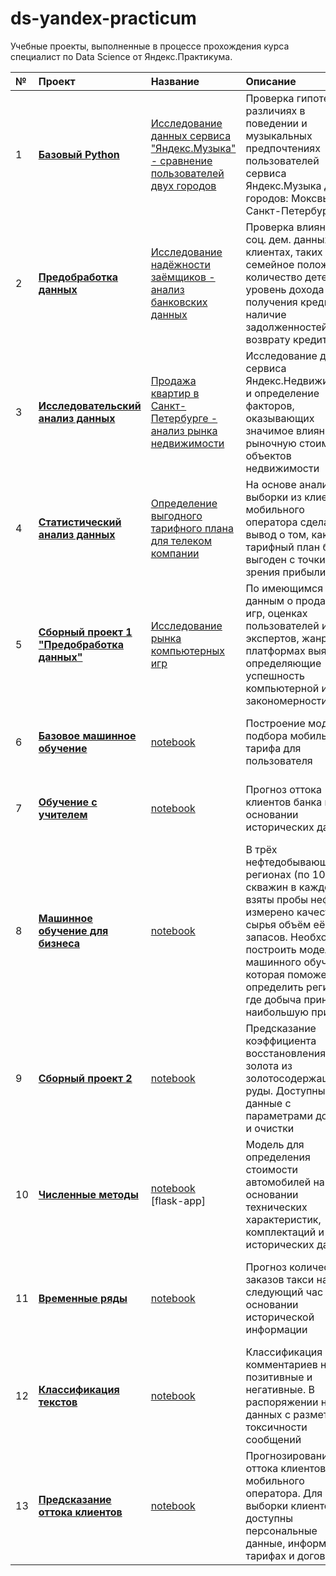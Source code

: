 # ds-yandex-practicum
Учебные проекты, выполненные в процессе прохождения курса специалист по Data Science от Яндекс.Практикума.

| № | **Проект** | **Название** | **Описание** | **Инструменты** |  
|:--|:-----------|:---------------------|:-------------|:----------------|  
| 1 | [**Базовый Python**](https://github.com/ds-yandex-practicum/) | [Исследование данных сервиса "Яндекс.Музыка" - сравнение пользователей двух городов](https://github.com/ds-yandex-practicum/) | Проверка гипотез о различиях в поведении и музыкальных предпочтениях пользователей сервиса Яндекс.Музыка двух городов: Моксвы и Санкт-Петербурга | - python<br>- pandas<br>- Jupyter |
| 2 | [**Предобработка данных**](https://github.com/ds-yandex-practicum/) | [Исследование надёжности заёмщиков - анализ банковских данных](https://github.com/ds-yandex-practicum/) | Проверка влияния соц. дем. данных о клиентах, таких семейное положение, количество детей, уровень дохода и цель получения кредита на наличие задолженностей по возврату кредитов | - python<br>- pandas<br>- Jupyter |
| 3 | [**Исследовательский анализ данных**](-) | [Продажа квартир в Санкт-Петербурге - анализ рынка недвижимости](-) | Исследование данных сервиса Яндекс.Недвижимость и определение факторов, оказывающих значимое влияние на рыночную стоимость объектов недвижимости | - python<br>- pandas<br>- numpy<br>- matplotlib |  
| 4 | [**Статистический анализ данных**](-) | [Определение выгодного тарифного плана для телеком компании](-) | На основе анализа выборки из клиентов мобильного оператора сделать вывод о том, какой тарифный план более выгоден с точки зрения прибыли | - python<br>- pandas<br>- numpy<br>- scipy<br>- matplotlib |  
| 5 | [**Сборный проект 1 "Предобработка данных"**](-) | [Исследование рынка компьютерных игр](-) | По имеющимся данным о продажах игр, оценках пользователей и экспертов, жанрах и платформах выявить определяющие успешность компьютерной игры закономерности | - python<br>- pandas<br>- scipy<br>- math<br>- matplotlib<br>- seaborn<br>- plotly |  
| 6 | [**Базовое машинное обучение**](-) | [notebook](-b) | Построение модели подбора мобильного тарифа для пользователя | - python<br>- pandas<br>- sklearn<br>- matplotlib<br>- seaborn |  
| 7 | [**Обучение с учителем**](-) | [notebook](-) | Прогноз оттока клиентов банка на основании исторических данных | - python<br>- pandas<br>- sklearn<br>- matplotlib<br>- seaborn |  
| 8 | [**Машинное обучение для бизнеса**](-) | [notebook](-) | В трёх нефтедобывающих регионах (по 10000 скважин в каждом) взяты пробы нефти, измерено качество сырья объём её запасов. Необходимо построить модель машинного обучения, которая поможет определить регион, где добыча принесёт наибольшую прибыль | - python<br>- pandas<br>- numpy<br>- sklearn<br>- scipy<br>- matplotlib<br>- seaborn |  
| 9 | [**Сборный проект 2**](-) | [notebook](-) | Предсказание коэффициента восстановления золота из золотосодержащей руды. Доступны данные с параметрами добычи и очистки | - python<br>- pandas<br>- numpy<br>- sklearn<br>- scipy<br>- matplotlib<br>- seaborn |  
| 10 | [**Численные методы**](-) | [notebook](-)<br>[flask-app] | Модель для определения стоимости автомобилей на основании технических характеристик, комплектаций и исторических данных | - python<br>- pandas<br>- sklearn<br>- lightgbm<br>- matplotlib<br>- seaborn<br>- flask |  
| 11 | [**Временные ряды**](-) | [notebook](-) | Прогноз количества заказов такси на следующий час на основании исторической информации | - python<br>- pandas<br>- numpy<br>- sklearn<br>- statsmodels<br>- matplotlib<br>- seaborn |  
| 12 | [**Классификация текстов**](-) | [notebook](-) | Классификация комментариев на позитивные и негативные. В распоряжении набор данных с разметкой о токсичности сообщений | - python<br>- pandas<br>- numpy<br>- sklearn<br>- nltk<br>- matplotlib<br>- seaborn |  
| 13 | [**Предсказание оттока клиентов**](-) | [notebook](-) | Прогнозирование оттока клиентов мобильного оператора. Для выборки клиентов доступны персональные данные, информация о тарифах и договорах. | - python<br>- pandas<br>- numpy<br>- sklearn<br>- matplotlib<br>- seaborn<br>- catboost  
